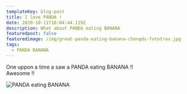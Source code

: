 ```yaml
---
templateKey: blog-post
title: I love PANDA !
date: 2020-10-11T16:04:44.119Z
description: What about PANDA eating BANANA
featuredpost: false
featuredimage: /img/great-panda-eating-banana-chengdu-fototrav.jpg
tags:
  - PANDA BANANA
---
```

One uppon a time a saw a PANDA eating BANANA !!\
Awesome !!

![PANDA eating BANANA](/img/great-panda-eating-banana-chengdu-fototrav.jpg "PANDA eating BANANA")